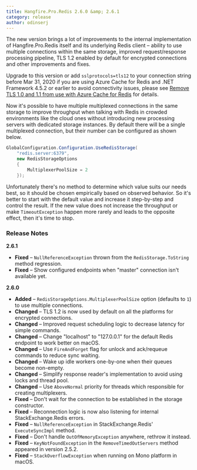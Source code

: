 ```yaml
---
title: Hangfire.Pro.Redis 2.6.0 &amp; 2.6.1
category: release
author: odinserj
---
```


The new version brings a lot of improvements to the internal implementation of Hangfire.Pro.Redis itself and its underlying Redis client – ability to use multiple connections within the same storage, improved request/response processing pipeline, TLS 1.2 enabled by default for encrypted connections and other improvements and fixes.

<div class="alert alert-warning">
    Upgrade to this version or add <code>sslprotocols=tls12</code> to your connection string before Mar 31, 2020 if you are using Azure Cache for Redis and .NET Framework 4.5.2 or earlier to avoid connectivity issues, please see <a href="https://docs.microsoft.com/en-us/azure/azure-cache-for-redis/cache-remove-tls-10-11" target="_blank" rel="noopener">Remove TLS 1.0 and 1.1 from use with Azure Cache for Redis</a> for details.
</div>

Now it's possible to have multiple multiplexed connections in the same storage to improve throughput when talking with Redis in crowded environments like the cloud ones without introducing new processing servers with dedicated storage instances. By default there will be a single multiplexed connection, but their number can be configured as shown below.

```csharp
GlobalConfiguration.Configuration.UseRedisStorage(
    "redis.server:6379",
    new RedisStorageOptions
    {
        MultiplexerPoolSize = 2
    });
```

Unfortunately there's no method to determine which value suits our needs best, so it should be chosen empirically based on observed behavior. So it's better to start with the default value and increase it step-by-step and control the result. If the new value does not increase the throughput or make `TimeoutException` happen more rarely and leads to the opposite effect, then it's time to stop.

### Release Notes

**2.6.1**

* **Fixed** – `NullReferenceException` thrown from the `RedisStorage.ToString` method regression.
* **Fixed** – Show configured endpoints when "master" connection isn't available yet.

**2.6.0**

* **Added** – `RedisStorageOptions.MultiplexerPoolSize` option (defaults to `1`) to use multiple connections.
* **Changed** – TLS 1.2 is now used by default on all the platforms for encrypted connections.
* **Changed** – Improved request scheduling logic to decrease latency for simple commands.
* **Changed** – Change "localhost" to "127.0.0.1" for the default Redis endpoint to work better on macOS.
* **Changed** – Use `FireAndForget` flag for unlock and ack/requeue commands to reduce sync waiting.
* **Changed** – Wake up idle workers one-by-one when their queues become non-empty.
* **Changed** – Simplify response reader's implementation to avoid using locks and thread pool.
* **Changed** – Use `AboveNormal` priority for threads which responsible for creating multiplexers.
* **Fixed** – Don't wait for the connection to be established in the storage constructor.
* **Fixed** – Reconnection logic is now also listening for internal StackExchange.Redis errors.
* **Fixed** – `NullReferenceException` in StackExchange.Redis' `ExecuteSyncImpl` method.
* **Fixed** – Don't handle `OutOfMemoryException` anywhere, rethrow it instead.
* **Fixed** – `KeyNotFoundException` in the `RemoveTimedOutServers` method appeared in version 2.5.2.
* **Fixed** – `StackOverflowException` when running on Mono platform in macOS.
